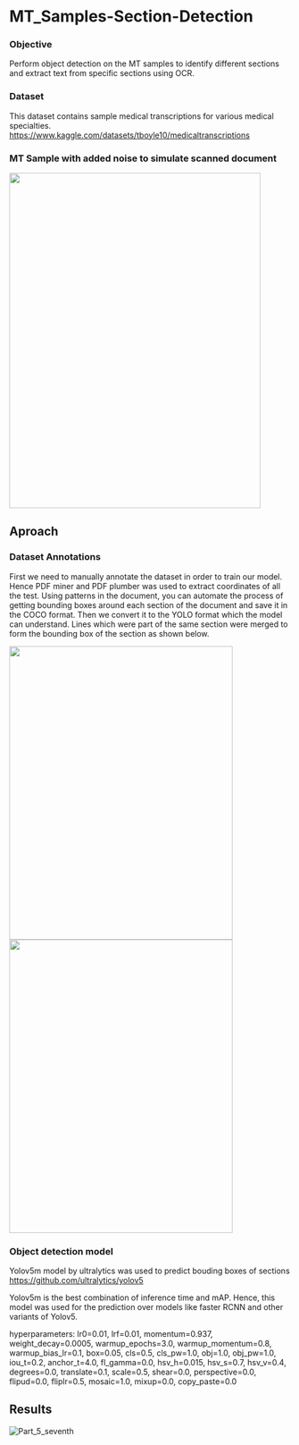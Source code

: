 # MT_Samples-Section-Detection

### Objective 

Perform object detection on the MT samples to identify different sections and extract text from specific sections using OCR.

### Dataset

This dataset contains sample medical transcriptions for various medical specialties.
https://www.kaggle.com/datasets/tboyle10/medicaltranscriptions

### MT Sample with added noise to simulate scanned document
<img src="https://user-images.githubusercontent.com/85446106/197342932-0c10485d-0b80-4af0-9eea-6eaa239ea453.PNG" width="450" height="600">

## Aproach

### Dataset Annotations

First we need to manually annotate the dataset in order to train our model. Hence PDF miner and PDF plumber was used to extract coordinates of all the test. Using patterns in the document, you can automate the process of getting bounding boxes around each section of the document and save it in the COCO format. Then we convert it to the YOLO format which the model can understand. Lines which were part of the same section were merged to form the bounding box of the section as shown below.

<img src="https://user-images.githubusercontent.com/85446106/197360641-b16e6998-02d0-4a56-8424-6e3a278ea7f7.PNG" width="400" height="525"> <img src="https://user-images.githubusercontent.com/85446106/197360953-20f618dc-477f-4b30-aa09-3cd46addcd11.PNG" width="400" height="525">

### Object detection model

Yolov5m model by ultralytics was used to predict bouding boxes of sections
https://github.com/ultralytics/yolov5

Yolov5m is the best combination of inference time and mAP. Hence, this model was used for the prediction over models like faster RCNN and other variants of Yolov5.

hyperparameters: lr0=0.01, lrf=0.01, momentum=0.937, weight_decay=0.0005, warmup_epochs=3.0, warmup_momentum=0.8, warmup_bias_lr=0.1, box=0.05, cls=0.5, cls_pw=1.0, obj=1.0, obj_pw=1.0, iou_t=0.2, anchor_t=4.0, fl_gamma=0.0, hsv_h=0.015, hsv_s=0.7, hsv_v=0.4, degrees=0.0, translate=0.1, scale=0.5, shear=0.0, perspective=0.0, flipud=0.0, fliplr=0.5, mosaic=1.0, mixup=0.0, copy_paste=0.0

## Results
![Part_5_seventh](https://user-images.githubusercontent.com/85446106/197361365-62de2a7e-3bf0-46d8-8c84-bfef72837710.PNG)




